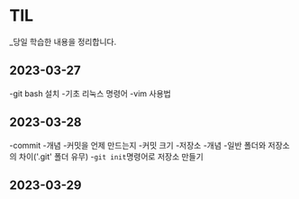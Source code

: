 # TIL
_당일 학습한 내용을 정리합니다.
## 2023-03-27
-git bash 설치
-기초 리눅스 명령어
-vim 사용법
## 2023-03-28
-commit
 -개념
 -커밋을 언제 만드는지
 -커밋 크기
-저장소
 -개념
 -일반 폴더와 저장소의 차이('.git' 폴더 유무)
 -`git init`명령어로 저장소 만들기
## 2023-03-29